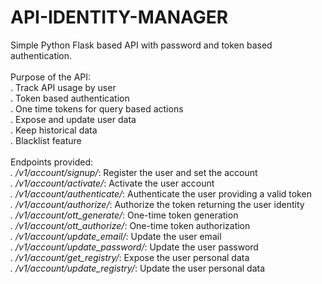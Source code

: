 # API-IDENTITY-MANAGER

Simple Python Flask based API with password and token based authentication.<br/>
<br/>
Purpose of the API:<br/>
. Track API usage by user</br>
. Token based authentication<br/>
. One time tokens for query based actions<br/>
. Expose and update user data<br/>
. Keep historical data<br/>
. Blacklist feature<br/>
<br/>
Endpoints provided:<br/>
<i>. /v1/account/signup/</i>: Register the user and set the account<br/>
<i>. /v1/account/activate/</i>: Activate the user account<br/>
<i>. /v1/account/authenticate/</i>: Authenticate the user providing a valid token<br/>
<i>. /v1/account/authorize/</i>: Authorize the token returning the user identity<br/>
<i>. /v1/account/ott_generate/</i>: One-time token generation<br/>
<i>. /v1/account/ott_authorize/</i>: One-time token authorization<br/>
<i>. /v1/account/update_email/</i>: Update the user email<br/>
<i>. /v1/account/update_password/</i>: Update the user password<br/>
<i>. /v1/account/get_registry/</i>: Expose the user personal data<br/>
<i>. /v1/account/update_registry/</i>: Update the user personal data<br/>
